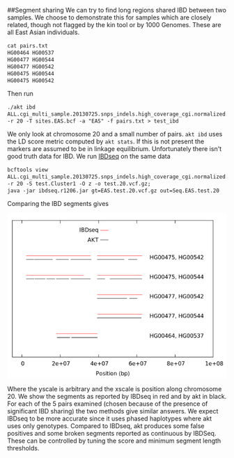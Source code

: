 ##Segment sharing
We can try to find long regions shared IBD between two samples. 
We choose to demonstrate this for samples which are closely related, though not flagged by the kin tool or by 1000 Genomes. 
These are all East Asian individuals. 
```
cat pairs.txt
HG00464 HG00537
HG00477 HG00544
HG00477 HG00542
HG00475 HG00544
HG00475 HG00542
```
Then run
```
./akt ibd ALL.cgi_multi_sample.20130725.snps_indels.high_coverage_cgi.normalized.uniq.genotypes.gtonly.cr90.ic10.bcf -r 20 -T sites.EAS.bcf -a "EAS" -f pairs.txt > test_ibd
```
We only look at chromosome 20 and a small number of pairs. `akt ibd` uses the LD score metric computed by `akt stats`. If
this is not present the markers are assumed to be in linkage equilibrium. Unfortunately there isn't good truth data for IBD. 
We run  [IBDseq](http://faculty.washington.edu/browning/ibdseq.html) on the same data
```
bcftools view ALL.cgi_multi_sample.20130725.snps_indels.high_coverage_cgi.normalized.uniq.genotypes.gtonly.cr90.ic10.bcf -r 20 -S test.Cluster1 -O z -o test.20.vcf.gz;
java -jar ibdseq.r1206.jar gt=EAS.test.20.vcf.gz out=Seq.EAS.test.20
```
Comparing the IBD segments gives

![alt text](https://raw.githubusercontent.com/Illumina/akt/master/docs/segment.png)

Where the yscale is arbitrary and the xscale is position along chromosome 20. We show the segments 
as reported by IBDseq in red and by akt in black. For each of the 5 pairs examined 
(chosen because of the presence of significant IBD sharing) the two methods give similar answers. 
We expect IBDseq to be more accurate since it uses phased haplotypes where akt uses only genotypes.
Compared to IBDseq, akt produces some false positives and some broken segments reported as continuous 
by IBDSeq. These can be controlled by tuning the score and minimum segment length thresholds.
